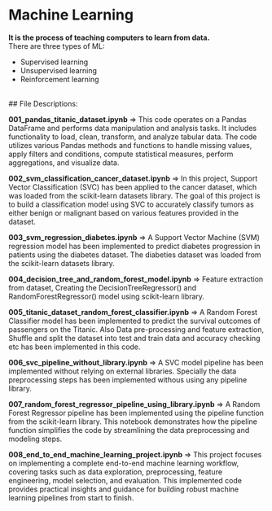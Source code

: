 # Machine Learning
**It is the process of teaching computers to learn from data.**<br>
There are three types of ML: 
* Supervised learning
* Unsupervised learning
* Reinforcement learning

<br>
## File Descriptions:

**001_pandas_titanic_dataset.ipynb** => This code operates on a Pandas DataFrame and performs data manipulation and analysis tasks. It includes functionality to load, clean, transform, and analyze tabular data. The code utilizes various Pandas methods and functions to handle missing values, apply filters and conditions, compute statistical measures, perform aggregations, and visualize data.


**002_svm_classification_cancer_dataset.ipynb** => In this project, Support Vector Classification (SVC) has been applied to the cancer dataset, which was loaded from the scikit-learn datasets library. The goal of this project is to build a classification model using SVC to accurately classify tumors as either benign or malignant based on various features provided in the dataset.


**003_svm_regression_diabetes.ipynb** => A Support Vector Machine (SVM) regression model has been implemented to predict diabetes progression in patients using the diabetes dataset. The diabeties dataset was loaded from the scikit-learn datasets library.


**004_decision_tree_and_random_forest_model.ipynb** => Feature extraction from dataset, Creating the DecisionTreeRegressor() and RandomForestRegressor() model using scikit-learn library.

**005_titanic_dataset_random_forest_classifier.ipynb** =>  A Random Forest Classifier model has been implemented to predict the survival outcomes of passengers on the Titanic. Also Data pre-processing and feature extraction, Shuffle and split the dataset into test and train data and accuracy checking etc has been implemented in this code.

**006_svc_pipeline_without_library.ipynb** => A SVC model pipeline has been implemented without relying on external libraries. Specially the data preprocessing steps has been implemented withous using any pipeline library.

**007_random_forest_regressor_pipeline_using_library.ipynb** => A Random Forest Regressor pipeline has been implemented using the pipeline function from the scikit-learn library. This notebook demonstrates how the pipeline function simplifies the code by streamlining the data preprocessing and modeling steps.

**008_end_to_end_machine_learning_project.ipynb** => This project focuses on implementing a complete end-to-end machine learning workflow, covering tasks such as data exploration, preprocessing, feature engineering, model selection, and evaluation. This implemented code provides practical insights and guidance for building robust machine learning pipelines from start to finish.
